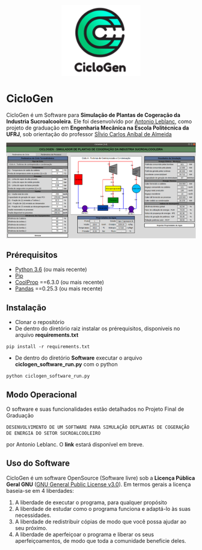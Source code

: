 <p align="center">
<img width="212" alt="ciclogen-software" src="https://github.com/antonio-leblanc/CicloGen/blob/master/images/ciclogen_logo1.png">
</p>

# CicloGen 

CicloGen é um Software para **Simulação de Plantas de Cogeração da Industria Sucroalcooleira**. Ele foi desenvolvido por [Antonio Leblanc]("https://www.linkedin.com/in/antonio-leblanc/"), como projeto de graduação em **Engenharia Mecânica na Escola Politécnica da UFRJ**, sob orientação do professor [Sĺlvio Carlos Aníbal de Almeida](http://www.mecanica.ufrj.br/ufrj-em/index.php?option=com_content&view=article&id=90:silvio-carlos-anibal-de-almeida&catid=36&Itemid=148&lang=pt")

<img width="997" alt="ciclogen-software" src="https://github.com/antonio-leblanc/CicloGen/blob/master/images/ciclogenFull.png">


## Prérequisitos

- [Python 3.6](https://www.python.org/) (ou mais recente)
- [Pip](https://pip.pypa.io/en/stable/)
- [CoolProp](http://www.coolprop.org/) ==6.3.0 (ou mais recente)
- [Pandas](https://pypi.org/project/pandas/) ==0.25.3 (ou mais recente)


## Instalação

- Clonar o repositório
- De dentro do diretório raiz instalar os prérequisitos, disponiveis no arquivo **requirements.txt**

```
pip install -r requirements.txt
```

- De dentro do diretório **Software** executar o arquivo **ciclogen_software_run.py** com o python

```
python ciclogen_software_run.py
```
## Modo Operacional

O software e suas funcionalidades estão detalhados no Projeto Final de Graduação 
```
DESENVOLVIMENTO DE UM SOFTWARE PARA SIMULAÇÃO DEPLANTAS DE COGERAÇÃO DE ENERGIA DO SETOR SUCROALCOOLEIRO
```
por Antonio Leblanc.
O **link** estará disponível em breve.

## Uso do Software

CicloGen é um software OpenSource (Software livre) sob a **Licença Pública Geral GNU** ([GNU General Public License v3.0](https://www.gnu.org/licenses/quick-guide-gplv3.html)).
Em termos gerais a licença baseia-se em 4 liberdades:
1. A liberdade de executar o programa, para qualquer propósito
1. A liberdade de estudar como o programa funciona e adaptá-lo às suas necessidades.
1. A liberdade de redistribuir cópias de modo que você possa ajudar ao seu próximo.
1. A liberdade de aperfeiçoar o programa e liberar os seus aperfeiçoamentos, de modo que toda a comunidade beneficie deles.
